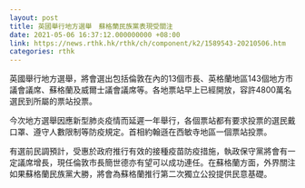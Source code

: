 ```yaml
---
layout: post
title: 英國舉行地方選舉　蘇格蘭民族黨表現受關注
date: 2021-05-06 16:37:12.000000000 +08:00
link: https://news.rthk.hk/rthk/ch/component/k2/1589543-20210506.htm
categories: rthk
---
```


英國舉行地方選舉，將會選出包括倫敦在內的13個市長、英格蘭地區143個地方市議會議席、蘇格蘭及威爾士議會議席等。各地票站早上已經開放，容許4800萬名選民到所屬的票站投票。

今次地方選舉因應新型肺炎疫情而延遲一年舉行，各個票站都有要求投票的選民戴口罩、遵守人數限制等防疫規定。首相約翰遜在西敏寺地區一個票站投票。

有選前民調預計，受惠於政府推行有效的接種疫苗防疫措施，執政保守黨將會有一定議席增長，現任倫敦市長簡世德亦有望可以成功連任。在蘇格蘭方面，外界關注如果蘇格蘭民族黨大勝，將會為蘇格蘭推行第二次獨立公投提供民意基礎。
